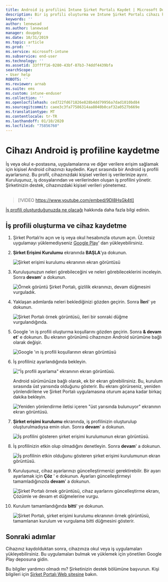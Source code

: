 ```yaml
---
title: Android iş profilini Intune Şirket Portalı Kaydet | Microsoft Docs
description: Bir iş profili oluşturma ve Intune Şirket Portalı cihazı kaydetme.
keywords: ''
author: lenewsad
ms.author: lanewsad
manager: dougeby
ms.date: 10/31/2019
ms.topic: article
ms.prod: ''
ms.service: microsoft-intune
ms.subservice: end-user
ms.technology: ''
ms.assetid: 33ffff16-0280-43bf-87b3-74ddf4439bfa
searchScope:
- User help
ROBOTS: ''
ms.reviewer: arnab
ms.suite: ems
ms.custom: intune-enduser
ms.collection: ''
ms.openlocfilehash: ced722fd671826e828b4dd79956a7dad1010bd84
ms.sourcegitcommit: caee3c3fa77586314aa8040b0caf32a0527b669e
ms.translationtype: MT
ms.contentlocale: tr-TR
ms.lasthandoff: 01/10/2020
ms.locfileid: "75856760"
---
```

# <a name="enroll-device-with-android-work-profile"></a>Cihazı Android iş profiline kaydetme

İş veya okul e-postasına, uygulamalarına ve diğer verilere erişim sağlamak için kişisel Android cihazınızı kaydedin. Kayıt sırasında bir Android iş profili ayarlarsınız. Bu profil, cihazınızdaki kişisel verileri iş verilerinize ayırır. Kuruluşunuz, iş dosyalarından ve verilerinden oluşan iş profilini yönetir. Şirketinizin destek, cihazınızdaki kişisel verileri yönetemez.  
</br>
> [!VIDEO https://www.youtube.com/embed/9Dl8HsGk4tI]

[İş profili oluşturduğunuzda ne olacağı](what-happens-when-you-create-a-work-profile-android.md) hakkında daha fazla bilgi edinin.

## <a name="create-work-profile-and-enroll-device"></a>İş profili oluşturma ve cihaz kaydetme

1. Şirket Portalı’nı açın ve iş veya okul hesabınızla oturum açın. Ücretsiz uygulamayı yüklemediyseniz [Google Play](https://play.google.com/store/apps/details?id=com.microsoft.windowsintune.companyportal)' dan yükleyebilirsiniz.  

2. **Şirket Erişimi Kurulumu** ekranında **BAŞLA**’ya dokunun.  

    ![Şirket erişimi kurulumu ekranının ekran görüntüsü](./media/access-setup-work-profile-1911.png)  

3. Kuruluşunuzun neleri görebileceğini ve neleri görebileceklerini inceleyin. Sonra **devam**' a dokunun. 

    ![Örnek görüntü Şirket Portalı, gizlilik ekranınızı, devam düğmesini vurguladık.](./media/android-privacy-screen-1911.png)  
4. Yaklaşan adımlarda neleri beklediğinizi gözden geçirin. Sonra **İleri**' ye dokunun.  

    ![Şirket Portalı örnek görüntüsü, ileri bir sonraki düğme vurgulandığında.](./media/android-wp-04-1908.png)  

5. Google 'ın iş profili oluşturma koşullarını gözden geçirin. Sonra **& devam et**' e dokunun. Bu ekranın görünümü cihazınızın Android sürümüne bağlı olarak değişir. 

    ![Google 'ın iş profili koşullarının ekran görüntüsü](./media/android-wp-05-1908.png)  

6. İş profiliniz ayarlandığında bekleyin.  

    !["İş profili ayarlama" ekranının ekran görüntüsü.](./media/android-wp-05a-1908.png)  

   Android sürümünüze bağlı olarak, ek bir ekran görebilirsiniz. Bu, kurulum sırasında üst yarısında olduğunu gösterir. Bu ekranı görürseniz, yeniden yönlendirilene ve Şirket Portalı uygulamasına oturum açana kadar birkaç dakika bekleyin.  

    ![Yeniden yönlendirme iletisi içeren "üst yarısında bulunuyor" ekranının ekran görüntüsü.](./media/android-wp-05b-1908.png)  

7. **Şirket erişimi kurulumu** ekranında, iş profilinizin oluşturulup oluşturulmadıysa emin olun. Sonra **devam**' a dokunun.  

    ![İş profilini gösteren şirket erişimi kurulumunun ekran görüntüsü.](./media/work-profile-complete-1911.png)  

8. İş profilinizin etkin olup olmadığını denetleyin. Sonra **devam**' a dokunun. 

    ![İş profilinin etkin olduğunu gösteren şirket erişimi kurulumunun ekran görüntüsü.](./media/work-profile-active-1911.png)  

9. Kuruluşunuz, cihaz ayarlarınızı güncelleştirmenizi gerektirebilir. Bir ayarı ayarlamak için **Çöz** ' e dokunun. Ayarları güncelleştirmeyi tamamladığınızda **devam**' a dokunun.    

    ![Şirket Portalı örnek görüntüsü, cihaz ayarlarını güncelleştirme ekranı, Çözümle ve devam et düğmelerine vurgu.](./media/resolve-settings-1911.png) 


10. Kurulum tamamlandığında **bitti**' ye dokunun.  

    ![Şirket Portalı, şirket erişimi kurulumu ekranının örnek görüntüsü, tamamlanan kurulum ve vurgulama bitti düğmesini gösterir.](./media/work-profile-done-1911.png)  


## <a name="next-steps"></a>Sonraki adımlar  

Cihazınız kaydolduktan sonra, cihazınıza okul veya iş uygulamaları yükleyebilirsiniz. Bu uygulamaları bulmak ve yüklemek için yönetilen Google Play deposuna gidin. 

Bu bilgiler yardımcı olmadı mı? Şirketinizin destek bölümüne başvurun. Kişi bilgileri için [Şirket Portalı Web sitesine](https://go.microsoft.com/fwlink/?linkid=2010980) bakın.
